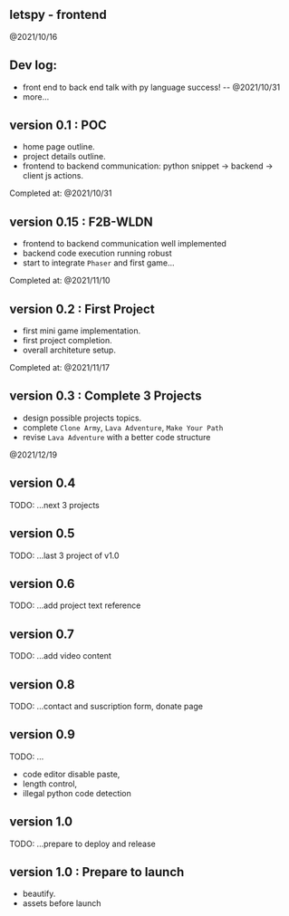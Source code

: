 letspy - frontend
--------------------

@2021/10/16


## Dev log:

- front end to back end talk with py language success!  --  @2021/10/31
- more...


## version 0.1 : POC

- home page outline.
- project details outline.
- frontend to backend communication: python snippet -> backend -> client js actions.

Completed at: @2021/10/31

## version 0.15 : F2B-WLDN

- frontend to backend communication well implemented
- backend code execution running robust
- start to integrate `Phaser` and first game...

Completed at: @2021/11/10

## version 0.2 : First Project

- first mini game implementation.
- first project completion.
- overall architeture setup.

Completed at: @2021/11/17

## version 0.3 : Complete 3 Projects

- design possible projects topics.
- complete `Clone Army`, `Lava Adventure`, `Make Your Path`
- revise `Lava Adventure` with a better code structure

@2021/12/19

## version 0.4 

TODO: ...next 3 projects

## version 0.5

TODO: ...last 3 project of v1.0

## version 0.6

TODO: ...add project text reference

## version 0.7

TODO: ...add video content

## version 0.8

TODO: ...contact and suscription form, donate page

## version 0.9

TODO: ...

- code editor disable paste, 
- length control,
- illegal python code detection

## version 1.0

TODO: ...prepare to deploy and release



## version 1.0 : Prepare to launch

- beautify.
- assets before launch
